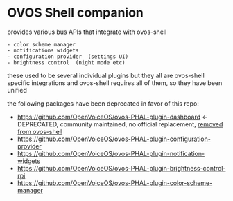 # OVOS Shell companion

provides various bus APIs that integrate with ovos-shell
    
    - color scheme manager
    - notifications widgets
    - configuration provider  (settings UI)
    - brightness control  (night mode etc)
    

these used to be several individual plugins but they all are ovos-shell specific integrations and ovos-shell requires all of them, so they have been unified


the following packages have been deprecated in favor of this repo:
- https://github.com/OpenVoiceOS/ovos-PHAL-plugin-dashboard   <- DEPRECATED, community maintained, no official replacement, [removed from ovos-shell](https://github.com/OpenVoiceOS/ovos-gui/pull/10)
- https://github.com/OpenVoiceOS/ovos-PHAL-plugin-configuration-provider
- https://github.com/OpenVoiceOS/ovos-PHAL-plugin-notification-widgets
- https://github.com/OpenVoiceOS/ovos-PHAL-plugin-brightness-control-rpi
- https://github.com/OpenVoiceOS/ovos-PHAL-plugin-color-scheme-manager
